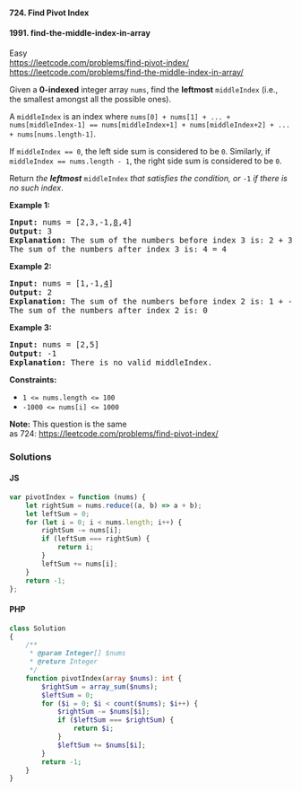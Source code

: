 #### 724. Find Pivot Index

#### 1991. find-the-middle-index-in-array

Easy \
https://leetcode.com/problems/find-pivot-index/ \
https://leetcode.com/problems/find-the-middle-index-in-array/

<p>Given a <strong>0-indexed</strong> integer array <code>nums</code>, find the <strong>leftmost</strong> <code>middleIndex</code> (i.e., the smallest amongst all the possible ones).</p>

<p>A <code>middleIndex</code> is an index where <code>nums[0] + nums[1] + ... + nums[middleIndex-1] == nums[middleIndex+1] + nums[middleIndex+2] + ... + nums[nums.length-1]</code>.</p>

<p>If <code>middleIndex == 0</code>, the left side sum is considered to be <code>0</code>. Similarly, if <code>middleIndex == nums.length - 1</code>, the right side sum is considered to be <code>0</code>.</p>

<p>Return <em>the <strong>leftmost</strong> </em><code>middleIndex</code><em> that satisfies the condition, or </em><code>-1</code><em> if there is no such index</em>.</p>

<p><strong class="example">Example 1:</strong></p>
<pre><strong>Input:</strong> nums = [2,3,-1,<u>8</u>,4]
<strong>Output:</strong> 3
<strong>Explanation:</strong> The sum of the numbers before index 3 is: 2 + 3 + -1 = 4
The sum of the numbers after index 3 is: 4 = 4
</pre>

<p><strong class="example">Example 2:</strong></p>
<pre><strong>Input:</strong> nums = [1,-1,<u>4</u>]
<strong>Output:</strong> 2
<strong>Explanation:</strong> The sum of the numbers before index 2 is: 1 + -1 = 0
The sum of the numbers after index 2 is: 0
</pre>

<p><strong class="example">Example 3:</strong></p>
<pre><strong>Input:</strong> nums = [2,5]
<strong>Output:</strong> -1
<strong>Explanation:</strong> There is no valid middleIndex.
</pre>
<p><strong>Constraints:</strong></p>
<ul>
	<li><code>1 &lt;= nums.length &lt;= 100</code></li>
	<li><code>-1000 &lt;= nums[i] &lt;= 1000</code></li>
</ul>

<p><strong>Note:</strong> This question is the same as&nbsp;724:&nbsp;<a href="https://leetcode.com/problems/find-pivot-index/" target="_blank">https://leetcode.com/problems/find-pivot-index/</a></p>

### Solutions

#### JS

```js
var pivotIndex = function (nums) {
    let rightSum = nums.reduce((a, b) => a + b);
    let leftSum = 0;
    for (let i = 0; i < nums.length; i++) {
        rightSum -= nums[i];
        if (leftSum === rightSum) {
            return i;
        }
        leftSum += nums[i];
    }
    return -1;
};
```

#### PHP

```php
class Solution
{
    /**
     * @param Integer[] $nums
     * @return Integer
     */
    function pivotIndex(array $nums): int {
        $rightSum = array_sum($nums);
        $leftSum = 0;
        for ($i = 0; $i < count($nums); $i++) {
            $rightSum -= $nums[$i];
            if ($leftSum === $rightSum) {
                return $i;
            }
            $leftSum += $nums[$i];
        }
        return -1;
    }
}
```